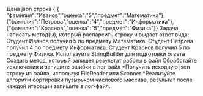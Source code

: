 Дана json строка { { "фамилия":"Иванов","оценка":"5","предмет":"Математика"},{"фамилия":"Петрова","оценка":"4","предмет":"Информатика"},{"фамилия":"Краснов","оценка":"5","предмет":"Физика"}} Задача написать метод(ы), который распарсить строку и выдаст ответ вида: Студент Иванов получил 5 по предмету Математика. Студент Петрова получил 4 по предмету Информатика. Студент Краснов получил 5 по предмету Физика. Используйте StringBuilder для подготовки ответа
Создать метод, который запишет результат работы в файл Обработайте исключения и запишите ошибки в лог файл
*Получить исходную json строку из файла, используя FileReader или Scanner
*Реализуйте алгоритм сортировки пузырьком числового массива, результат после каждой итерации запишите в лог-файл.
